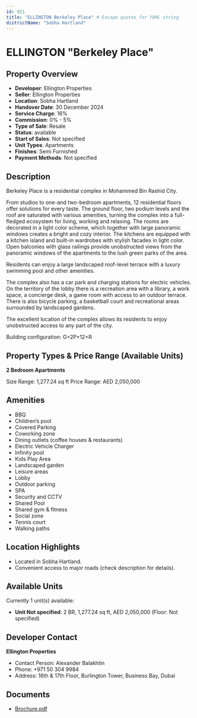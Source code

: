 ```yaml
---
id: 921
title: "ELLINGTON Berkeley Place" # Escape quotes for YAML string
districtName: "Sobha Hartland"
---
```


# ELLINGTON "Berkeley Place"

## Property Overview
- **Developer**: Ellington Properties
- **Seller**: Ellington Properties
- **Location**: Sobha Hartland
- **Handover Date**: 30 December 2024
- **Service Charge**: 16%
- **Commission**: 0% - 5%
- **Type of Sale**: Resale
- **Status**: available
- **Start of Sales**: Not specified
- **Unit Types**: Apartments
- **Finishes**: Semi Furnished
- **Payment Methods**: Not specified

## Description
Berkeley Place is a residential complex in Mohammed Bin Rashid City.

From studios to one-and two-bedroom apartments, 12 residential floors offer solutions for every taste. The ground floor, two podium levels and the roof are saturated with various amenities, turning the complex into a full-fledged ecosystem for living, working and relaxing. The rooms are decorated in a light color scheme, which together with large panoramic windows creates a bright and cozy interior. The kitchens are equipped with a kitchen island and built-in wardrobes with stylish facades in light color. Open balconies with glass railings provide unobstructed views from the panoramic windows of the apartments to the lush green parks of the area.

Residents can enjoy a large landscaped roof-level terrace with a luxury swimming pool and other amenities.

The complex also has a car park and charging stations for electric vehicles. On the territory of the lobby there is a recreation area with a library, a work space, a concierge desk, a game room with access to an outdoor terrace. There is also bicycle parking, a basketball court and recreational areas surrounded by landscaped gardens. 

The excellent location of the complex allows its residents to enjoy unobstructed access to any part of the city.

Building configuration: G+2P+12+R

## Property Types & Price Range (Available Units)
**2 Bedroom Apartments**

Size Range: 1,277.24 sq ft
Price Range: AED 2,050,000

## Amenities
- BBQ
- Children’s pool
- Covered Parking
- Coworking zone
- Dining outlets  (coffee houses & restaurants)
- Electric Vehicle Charger
- Infinity pool
- Kids Play Area
- Landscaped garden
- Leisure areas
- Lobby
- Outdoor parking
- SPA
- Security and CCTV
- Shared Pool
- Shared gym & fitness
- Social zone
- Tennis court
- Walking paths

## Location Highlights
- Located in Sobha Hartland.
- Convenient access to major roads (check description for details).

## Available Units
Currently 1 unit(s) available:
- **Unit Not specified**: 2 BR, 1,277.24 sq ft, AED 2,050,000 (Floor: Not specified)

## Developer Contact
**Ellington Properties**
- Contact Person: Alexander Balakhtin
- Phone: +971 50 304 9984
- Address: 16th & 17th Floor, Burlington Tower, Business Bay, Dubai

## Documents
- [Brochure.pdf](https://cdn.geniemap.net/2024/02/08/ZjUTAp5GD5XwgcAEMeT9HygiJBcsvfNHuZ9ycB5x.pdf)
